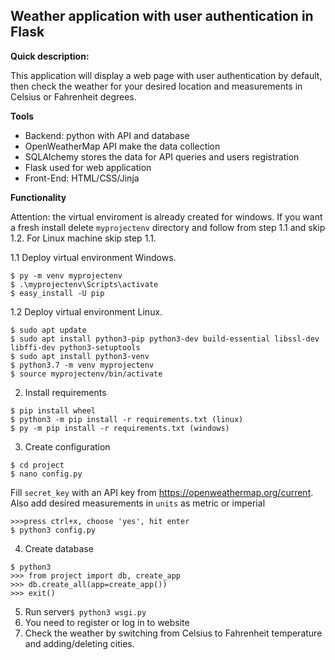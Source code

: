 Weather application with user authentication in Flask
--
**Quick description:**
 
This application will display a web page with user authentication by default, 
then check the weather for your desired location and measurements in Celsius or Fahrenheit degrees.

**Tools**

* Backend: python with API and database
* OpenWeatherMap API make the data collection
* SQLAlchemy stores the data for API queries and users registration
* Flask used for web application
* Front-End: HTML/CSS/Jinja 


**Functionality**

Attention: the virtual enviroment is already created for windows. 
If you want a fresh install delete `myprojectenv` directory and follow from step 1.1 and skip 1.2. 
For Linux machine skip step 1.1.

1.1 Deploy virtual environment Windows.
```
$ py -m venv myprojectenv
$ .\myprojectenv\Scripts\activate 
$ easy_install -U pip
```

1.2 Deploy virtual environment Linux.
```
$ sudo apt update
$ sudo apt install python3-pip python3-dev build-essential libssl-dev libffi-dev python3-setuptools
$ sudo apt install python3-venv
$ python3.7 -m venv myprojectenv
$ source myprojectenv/bin/activate
```


2. Install requirements
```
$ pip install wheel
$ python3 -m pip install -r requirements.txt (linux)
$ py -m pip install -r requirements.txt (windows)
```

3. Create configuration
```
$ cd project
$ nano config.py
```
Fill `secret_key` with an API key from https://openweathermap.org/current.
Also add desired measurements in `units` as metric or imperial
```
>>>press ctrl+x, choose 'yes', hit enter
$ python3 config.py
```   
4. Create database 
```
$ python3
>>> from project import db, create_app
>>> db.create_all(app=create_app())
>>> exit()
```

5. Run server`$ python3 wsgi.py`
6. You need to register or log in to website
7. Check the weather by switching from Celsius to Fahrenheit temperature and
   adding/deleting cities.

